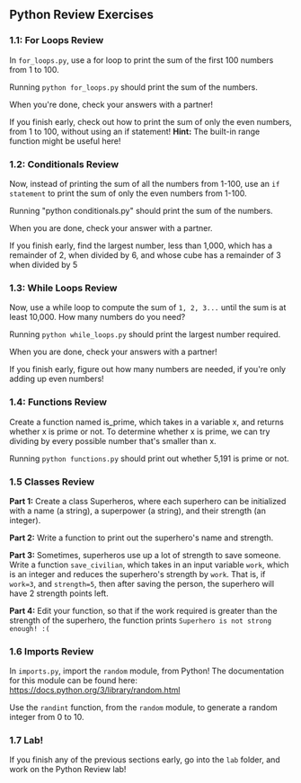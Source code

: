## Python Review Exercises

### 1.1: For Loops Review

In `for_loops.py`, use a for loop to print the sum
of the first 100 numbers from 1 to 100. 

Running `python for_loops.py` should print the sum of
the numbers.

When you're done, check your answers with a partner!

If you finish early, check out how to print the sum of only
the even numbers, from 1 to 100, without using an if statement!
**Hint:** The built-in range function might be useful here!

### 1.2: Conditionals Review

Now, instead of printing the sum of all the numbers from 1-100,
use an `if statement` to print the sum of only the even numbers
from 1-100.

Running "python conditionals.py" should print the sum of the numbers.

When you are done, check your answer with a partner.

If you finish early, find the largest number, less than 1,000, which
has a remainder of 2, when divided by 6, and whose cube has a remainder
of 3 when divided by 5

### 1.3: While Loops Review

Now, use a while loop to compute the sum of `1, 2, 3...` until
the sum is at least 10,000. How many numbers do you need?

Running `python while_loops.py` should print the largest number
required.

When you are done, check your answers with a partner!

If you finish early, figure out how many numbers are needed, if you're
only adding up even numbers!

### 1.4: Functions Review

Create a function named is_prime, which takes in a variable x, and
returns whether x is prime or not. To determine whether x
is prime, we can try dividing by every possible
number that's smaller than x.

Running `python functions.py` should print out whether 5,191 is
prime or not.

### 1.5 Classes Review

**Part 1:** Create a class Superheros, where each
superhero can be initialized with a name (a string),
a superpower (a string), and their strength (an integer).

**Part 2:** Write a function to print out the superhero's name and
strength.

**Part 3:** Sometimes, superheros use up a lot of
strength to save someone. Write a function `save_civilian`,
which takes in an input variable `work`, which is an integer
and reduces the superhero's strength by `work`. That is,
if `work=3`, and `strength=5`, then after saving the person,
the superhero will have 2 strength points left.

**Part 4:** Edit your function, so that if the work required
is greater than the strength of the superhero, the function
prints `Superhero is not strong enough! :(`

### 1.6 Imports Review

In `imports.py`, import the `random` module, from Python! The documentation
for this module can be found here: https://docs.python.org/3/library/random.html

Use the `randint` function, from the `random` module, to generate
a random integer from 0 to 10.

### 1.7 Lab!

If you finish any of the previous sections early, go into the
`lab` folder, and work on the Python Review lab!
